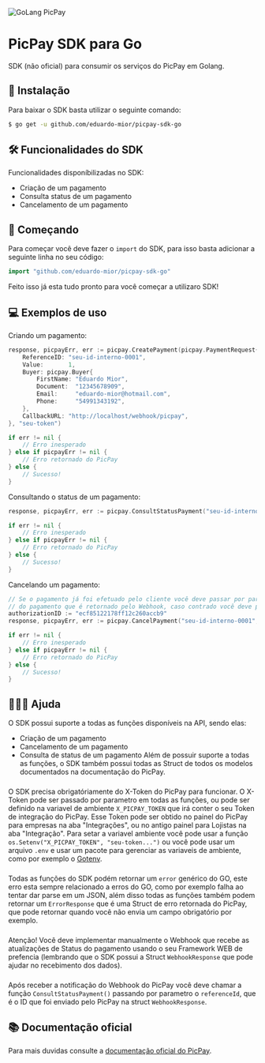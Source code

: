 ![GoLang PicPay](https://i.imgur.com/fvtdEXO.png)
# PicPay SDK para Go
SDK (não oficial) para consumir os serviços do PicPay em Golang.

## 📲  Instalação
Para baixar o SDK basta utilizar o seguinte comando:
```bash
$ go get -u github.com/eduardo-mior/picpay-sdk-go
```

## 🛠 Funcionalidades do SDK
Funcionalidades disponíbilizadas no SDK:
- Criação de um pagamento
- Consulta status de um pagamento
- Cancelamento de um pagamento

## 🌟  Começando 
Para começar você deve fazer o `import` do SDK, para isso basta adicionar a seguinte linha no seu código:
```go
import "github.com/eduardo-mior/picpay-sdk-go"
```
Feito isso já esta tudo pronto para você começar a utilizaro SDK!

## 💻  Exemplos de uso
Criando um pagamento:
```go
response, picpayErr, err := picpay.CreatePayment(picpay.PaymentRequest{
    ReferenceID: "seu-id-interno-0001",
    Value:       1,
    Buyer: picpay.Buyer{
        FirstName: "Eduardo Mior",
        Document:  "12345678909",
        Email:     "eduardo-mior@hotmail.com",
        Phone:     "54991343192",
    },
    CallbackURL: "http://localhost/webhook/picpay",
}, "seu-token")

if err != nil {
    // Erro inesperado
} else if picpayErr != nil {
    // Erro retornado do PicPay
} else {
    // Sucesso!
}
```

Consultando o status de um pagamento:
```go
response, picpayErr, err := picpay.ConsultStatusPayment("seu-id-interno-0001", "seu-token")

if err != nil {
    // Erro inesperado
} else if picpayErr != nil {
    // Erro retornado do PicPay
} else {
    // Sucesso!
}
```

Cancelando um pagamento:
```go
// Se o pagamento já foi efetuado pelo cliente você deve passar por parâmetro o authorizationID 
// do pagamento que é retornado pelo Webhook, caso contrado você deve passar nil
authorizationID := "ecf85122178ff12c260accb9"
response, picpayErr, err := picpay.CancelPayment("seu-id-interno-0001", &authorizationID, "seu-token")

if err != nil {
    // Erro inesperado
} else if picpayErr != nil {
    // Erro retornado do PicPay
} else {
    // Sucesso!
}
```

## 🙋🏻‍♂️  Ajuda
O SDK possui suporte a todas as funções disponíveis na API, sendo elas:
 - Criação de um pagamento
 - Cancelamento de um pagamento
 - Consulta de status de um pagamento
Além de possuir suporte a todas as funções, o SDK também possui todas as Struct de todos os modelos documentados na documentação do PicPay.
###
O SDK precisa obrigatóriamente do X-Token do PicPay para funcionar. O X-Token pode ser passado por parametro em todas as funções, ou pode ser definido na variavel de ambiente `X_PICPAY_TOKEN` que irá conter o seu Token de integração do PicPay. Esse Token pode ser obtido no painel do PicPay para empresas na aba "Integrações", ou no antigo painel para Lojistas na aba "Integração". Para setar a variavel ambiente você pode usar a função `os.Setenv("X_PICPAY_TOKEN", "seu-token...")` ou você pode usar um arquivo `.env` e usar um pacote para gerenciar as variaveis de ambiente, como por exemplo o [Gotenv](https://github.com/subosito/gotenv).
###
Todas as funções do SDK podém retornar um `error` genérico do GO, este erro esta sempre relacionado a erros do GO, como por exemplo falha ao tentar dar parse em um JSON, além disso todas as funções também podem retornar um `ErrorResponse` que é uma Struct de erro retornada do PicPay, que pode retornar quando você não envia um campo obrigatório por exemplo.
###
Atenção! Você deve implementar manualmente o Webhook que recebe as atualizações de Status do pagamento usando o seu Framework WEB de prefencia (lembrando que o SDK possui a Struct `WebhookResponse` que pode ajudar no recebimento dos dados).
###
Após receber a notificação do Webhook do PicPay você deve chamar a função `ConsultStatusPayment()` passando por parametro o `referenceId`, que é o ID que foi enviado pelo PicPay na struct `WebhookResponse`.
## 📚 Documentação oficial
Para mais duvidas consulte a [documentação oficial do PicPay](https://picpay.github.io/picpay-docs-digital-payments/).
